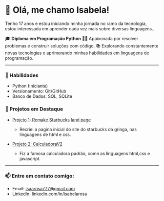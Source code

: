 # 👋 Olá, me chamo Isabela!


Tenho 17 anos e estou iniciando minha jornada no ramo da tecnologia, estou interessada em aprender cada vez mais sobre diversas linguagens...

🎓 **Diploma em Programação Python**
👨‍💻 Apaixonada por resolver problemas e construir soluções com código.
📚 Explorando constantemente novas tecnologias e aprimorando minhas habilidades em linguagens de programação.

---

### 🌟 Habilidades

* Python (Iniciante)
* Versionamento: Git/GitHub
* Banco de Dados: SQL, SQLite

### 💼 Projetos em Destaque

* [Projeto 1: Remake Starbucks land page](file:///D:/Projetos/Starbucks/landpage_remake.html)

  * Recriei a pagina inicial do site do starbucks da gringa, nas linguagens de html e css.
    
* [Projeto 2: CalculadoraV2](file:///D:/Projetos/CalculadoraV2/index.html)

  * Fiz a famosa calculadora padrão, comn as linguagens html,css e javascript.
---

### 📫 Entre em contato comigo:

* Email: [isaarosa777@gmail.com](isaarosa777@gmail.com)
* LinkedIn: linkedin.com/in/isabelarosa


